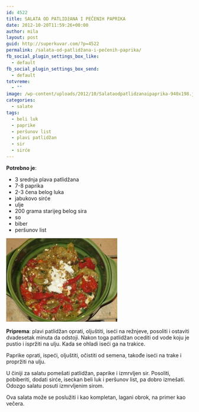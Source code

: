 ```yaml
---
id: 4522
title: SALATA OD PATLIDžANA I PEČENIH PAPRIKA
date: 2012-10-20T11:59:26+00:00
author: mila
layout: post
guid: http://superkuvar.com/?p=4522
permalink: /salata-od-patlidžana-i-pečenih-paprika/
fb_social_plugin_settings_box_like:
  - default
fb_social_plugin_settings_box_send:
  - default
totvreme:
  - ""
image: /wp-content/uploads/2012/10/Salataodpatlidzanaipaprika-940x198.jpg
categories:
  - salate
tags:
  - beli luk
  - paprike
  - peršunov list
  - plavi patlidžan
  - sir
  - sirće
---
```

**Potrebno je**:

  * 3 srednja plava patlidžana
  * 7-8 paprika
  * 2-3 čena belog luka
  * jabukovo sirće
  * ulje
  * 200 grama starijeg belog sira
  * so
  * biber
  * peršunov list

<img class="alignnone size-medium wp-image-4523" title="Salataodpatlidzanaipaprika" src="/wp-content/uploads/2012/10/Salataodpatlidzanaipaprika-300x225.jpg" alt="" width="300" height="225" /> 

**Priprema**: plavi patlidžan oprati, oljuštiti, iseći na režnjeve, posoliti i ostaviti dvadesetak minuta da odstoji. Nakon toga patlidžan ocediti od vode koju je pustio i ispržiti na ulju. Kada se ohladi iseći ga na trakice.

Paprike oprati, ispeći, oljuštiti, očistiti od semena, takođe iseći na trake i propržiti na ulju.

U činiji za salatu pomešati patlidžan, paprike i izmrvljen sir. Posoliti, pobiberiti, dodati sirće, iseckan beli luk i peršunov list, pa dobro izmešati. Odozgo salatu posuti izmrvljenim sirom.

Ova salata može se poslužiti i kao kompletan, lagani obrok, na primer kao večera.